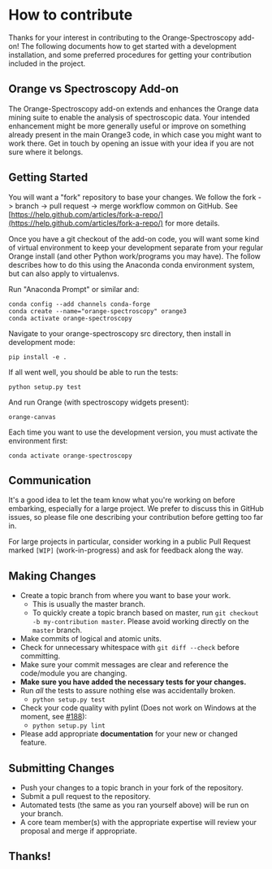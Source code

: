 # How to contribute

Thanks for your interest in contributing to the Orange-Spectroscopy add-on!
The following documents how to get started with a development installation, and
some preferred procedures for getting your contribution included in the project.

## Orange vs Spectroscopy Add-on

The Orange-Spectroscopy add-on extends and enhances the Orange data mining suite
to enable the analysis of spectroscopic data. Your intended enhancement might be
more generally useful or improve on something already present in the main Orange3
code, in which case you might want to work there. Get in touch by opening an issue
with your idea if you are not sure where it belongs.

## Getting Started

You will want a "fork" repository to base your changes. We follow the
fork -> branch -> pull request -> merge workflow common on GitHub. See
[https://help.github.com/articles/fork-a-repo/](https://help.github.com/articles/fork-a-repo/)
for more details.

Once you have a git checkout of the add-on code, you will want some kind of virtual
environment to keep your development separate from your regular Orange install (and
other Python work/programs you may have). The follow describes how to do this using
the Anaconda conda environment system, but can also apply to virtualenvs.

Run "Anaconda Prompt" or similar and:

    conda config --add channels conda-forge
    conda create --name="orange-spectroscopy" orange3
    conda activate orange-spectroscopy

Navigate to your orange-spectroscopy src directory, then install in development mode:

    pip install -e .

If all went well, you should be able to run the tests:

    python setup.py test  

And run Orange (with spectroscopy widgets present):

    orange-canvas

Each time you want to use the development version, you must activate the environment first:

    conda activate orange-spectroscopy

## Communication

It's a good idea to let the team know what you're working on before embarking,
especially for a large project. We prefer to discuss this in GitHub issues, so please
file one describing your contribution before getting too far in.

For large projects in particular, consider working in a public Pull Request marked
`[WIP]` (work-in-progress) and ask for feedback along the way.

## Making Changes

* Create a topic branch from where you want to base your work.
  * This is usually the master branch.
  * To quickly create a topic branch based on master, run `git checkout -b
    my-contribution master`. Please avoid working directly on the
    `master` branch.
* Make commits of logical and atomic units.
* Check for unnecessary whitespace with `git diff --check` before committing.
* Make sure your commit messages are clear and reference the code/module you are changing.
* **Make sure you have added the necessary tests for your changes.**
* Run _all_ the tests to assure nothing else was accidentally broken.
  * `python setup.py test`
* Check your code quality with pylint (Does not work on Windows at the moment, see [#188](https://github.com/Quasars/orange-spectroscopy/issues/188)):
  * `python setup.py lint`
* Please add appropriate **documentation** for your new or changed feature.

## Submitting Changes

* Push your changes to a topic branch in your fork of the repository.
* Submit a pull request to the repository.
* Automated tests (the same as you ran yourself above) will be run on your branch.
* A core team member(s) with the appropriate expertise will review your proposal
  and merge if appropriate.

## Thanks!
